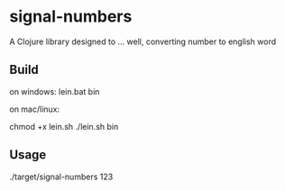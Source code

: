 # signal-numbers

A Clojure library designed to ... well, converting number to english word

## Build

on windows:
lein.bat bin

on mac/linux:

chmod +x lein.sh
./lein.sh bin

## Usage

./target/signal-numbers 123 

